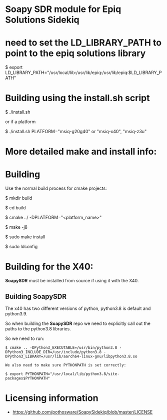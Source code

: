 # Soapy SDR module for Epiq Solutions Sidekiq

# need to set the LD_LIBRARY_PATH to point to the epiq solutions library
$ export LD_LIBRARY_PATH="/usr/local/lib:/usr/lib/epiq:/usr/lib/epiq:$LD_LIBRARY_PATH"

# Building using the install.sh script
$ ./install.sh

or if a platform 

$ ./install.sh PLATFORM="msiq-g20g40"  or "msiq-x40", "msiq-z3u"

# More detailed make and install info:

# Building 
Use the normal build process for cmake projects:

$ mkdir build

$ cd build

$ cmake ../ -DPLATFORM="<platform_name>"

$ make -j8

$ sudo make install

$ sudo ldconfig 

# Building for the X40:
**SoapySDR** must be installed from source if using it with the X40.

## Building SoapySDR
The x40 has two different versions of python, python3.8 is default and python3.9.

So when building the **SoapySDR** repo we need to explicitly call out the paths to the python3.8 libraries.

So we need to run:

```
$ cmake .. -DPython3_EXECUTABLE=/usr/bin/python3.8 -DPython3_INCLUDE_DIR=/usr/include/python3.8 -DPython3_LIBRARY=/usr/lib/aarch64-linux-gnu/libpython3.8.so

We also need to make sure PYTHONPATH is set correctly:

```

```
$ export PYTHONPATH="/usr/local/lib/python3.8/site-packages$PYTHONPATH"
```



# Licensing information
* https://github.com/pothosware/SoapySidekiq/blob/master/LICENSE
